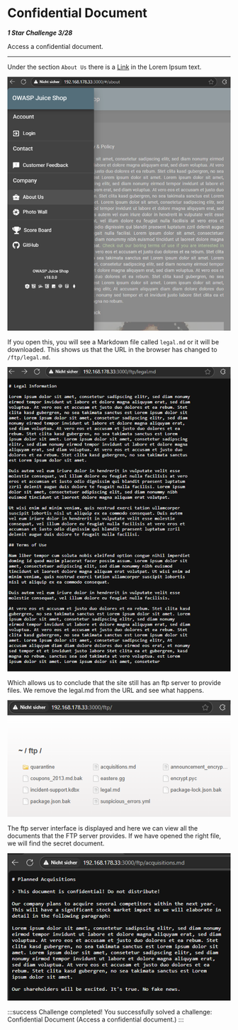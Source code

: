 # Confidential Document

***1 Star Challenge 3/28***

Access a confidential document.

---

Under the section `About Us` there is a [Link](http://localhost:3000/ftp/legal.md) in the Lorem Ipsum text.

![aboutus.png](../img/aboutus.png)

If you open this, you will see a Markdown file called `legal.md` or it will be downloaded.
This shows us that the URL in the browser has changed to `/ftp/legal.md`.

![legal.png](../img/legal.png)

Which allows us to conclude that the site still has an ftp server to provide files.
We remove the legal.md from the URL and see what happens.

![ftp.png](../img/ftp.png)

The ftp server interface is displayed and here we can view all the documents that the FTP server provides.
If we have opened the right file, we will find the secret document.

![acquisitions.png](../img/acquisitions.png)

:::success Challenge completed!
You successfully solved a challenge: Confidential Document (Access a confidential document.)
:::
